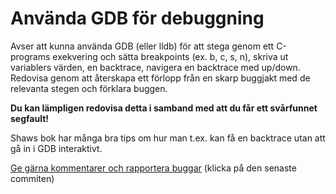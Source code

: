# Använda GDB för debuggning

Avser att kunna använda GDB (eller lldb) för att stega genom ett
C-programs exekvering och sätta breakpoints (ex. b, c, s, n),
skriva ut variablers värden, en backtrace, navigera en backtrace
med up/down. Redovisa genom att återskapa ett förlopp från en
skarp buggjakt med de relevanta stegen och förklara buggen.

**Du kan lämpligen redovisa detta i samband med att du får ett
svårfunnet segfault!**

Shaws bok har många bra tips om hur man t.ex. kan få en backtrace
utan att gå in i GDB interaktivt.

[Ge gärna kommentarer och rapportera buggar](https://github.com/IOOPM-UU/achievements/commits/master/R52.md) (klicka på den senaste commiten)
